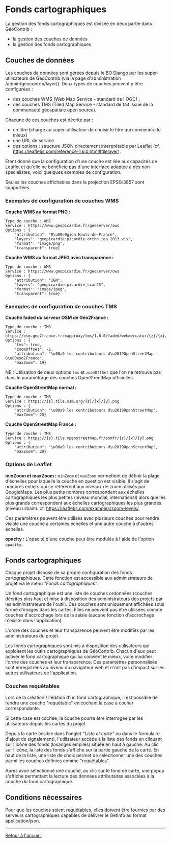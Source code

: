 # Fonds cartographiques

La gestion des fonds cartographiques est divisée en deux partie dans GéoContrib :
* la gestion des couches de données
* la gestion des fonds cartographiques

## Couches de données

Les couches de données sont gérées depuis le BO Django par les super-utilisateurs de GéoContrib (via la page d'administration
/admin/geocontrib/layer/).
Deux types de couches peuvent y être configurées :
* des couches WMS (Web Map Service - standard de l'OGC) ;
* des couches TMS (Tiled Map Service - standard de fait issue de la communauté géospatiale open source).

Chacune de ces couches est décrite par :
* un titre (charge au super-utilisateur de choisir le titre qui conviendra le mieux)
* une URL de service
* des options : structure JSON directement interprétable par Leaflet (cf. https://leafletjs.com/reference-1.6.0.html#tilelayer).

Étant donné que la configuration d'une couche est liée aux capacités de Leaflet et qu'elle ne bénéficie pas d'une interface adaptée à des non-spécialistes, voici quelques exemples de configuration.

Seules les couches affichables dans la projection EPSG:3857 sont supportées.

### Exemples de configuration de couches WMS

**Couche WMS au format PNG :**
```Titre : Ortho 2013 Picardie
Type de couche : WMS
Service : https://www.geopicardie.fr/geoserver/ows
Options : {
    "attribution": "R\u00e9gion Hauts-de-France",
    "layers": "geopicardie:picardie_ortho_ign_2013_vis",
    "format": "image/png",
    "transparent": true}
```

**Couche WMS au format JPEG avec transparence :**
```Titre : Scan25
Type de couche : WMS
Service : https://www.geopicardie.fr/geoserver/ows
Options : {
    "attribution": "IGN",
    "layers": "geopicardie:picardie_scan25",
    "format": "image/jpeg",
    "transparent": true}
```

### Exemples de configuration de couches TMS

**Couche faded du serveur OSM de Géo2France :**

```Titre : OSM Géo2France - Faded
Type de couche : TMS
Service : https://osm.geo2france.fr/mapproxy/tms/1.0.0/faded/webmercator/{z}/{x}/{y}.png
Options : {
    "tms": true,
    "zoomOffset": -1,
    "attribution": "\u00a9 les contributeurs d\u2019OpenStreetMap - G\u00e9o2France",
    "maxZoom": 19}
```
NB : Utilisation de deux options `tms` et `zoomOffSet` que l'on ne retrouve pas dans le paramétrage des couches OpenStreetMap officielles.

**Couche OpenStreetMap normal :**
```Titre : OpenStreetMap France
Type de couche : TMS
Service : https://{s}.tile.osm.org/{z}/{x}/{y}.png
Options : {
    "attribution": "\u00a9 les contributeurs d\u2019OpenStreetMap",
    "maxZoom": 20}
```

**Couche OpenStreetMap France :**
```Titre : OpenStreetMap France
Type de couche : TMS
Service : https://{s}.tile.openstreetmap.fr/osmfr/{z}/{x}/{y}.png
Options : {
    "attribution": "\u00a9 les contributeurs d\u2019OpenStreetMap",
    "maxZoom": 20}
```

### Options de Leaflet

**minZoom et maxZoom :**
`minZoom` et `maxZoom` permettent de définir la plage d'échelles pour laquelle la couche en question est visible.
Il s'agit de nombres entiers qui se référèrent aux niveaux de zoom utilisés par GoogleMaps.
Les plus petits nombres correspondent aux échelles cartographiques les plus petites (niveau mondial, international)
alors que les plus grands correspondent aux échelles cartographiques les plus grandes (niveau urbain).
cf. https://leafletjs.com/examples/zoom-levels/

Ces paramètres peuvent être utilisés avec plusieurs couches pour rendre visible une couche à certaines échelles et une autre couche à d'autres échelles.

**opacity :**
L'opacité d'une couche peut être modulée à l'aide de l'option `opacity`.


## Fonds cartographiques

Chaque projet dispose de sa propre configuration des fonds cartographiques. Cette fonction est accessible aux administrateurs de projet via le menu _"Fonds cartographiques"_.

Un fond cartographique est une liste de couches ordonnées (couches décrites plus haut et mise à disposition des administrateurs des projets par les administrateurs de l'outil). Ces couches sont uniquement affichées sous forme d'images dans les cartes. Elles ne peuvent pas être utilisées comme couches d'accrochage lors de la saisie (aucune fonction d'accrochage n'existe dans l'application).

L'ordre des couches et leur transparence peuvent être modifiés par les administrateurs du projet.

Les fonds cartographiques sont mis à disposition des utilisateurs qui exploitent les outils cartographiques de GéoContrib. Chacun d'eux peut activer le fond cartographique qui lui convient le mieux, voire modifier l'ordre des couches et leur transparence. Ces paramètres personnalisés sont enregistrées au niveau du navigateur web et n'ont pas d'impact sur les autres utilisateurs de l'application.

### Couches requêtables

Lors de la création / l'édition d'un fond cartographique, il est possible de rendre une couche "requêtable" en cochant la case à cocher correspondante.

Si cette case est cochée, la couche pourra être interrogée par les utilisateurs depuis les cartes du projet.

Depuis la carte (visible dans l'onglet _"Liste et carte"_ ou dans le formulaire d'ajout de signalement), l'utilisateur accède à la liste des fonds en cliquant sur l'icône des fonds (losanges empilés) située en haut à gauche.
Au clic sur l’icône, la liste des fonds s'affiche sur la partie gauche de la carte.
En haut de la liste, une liste de choix permet de sélectionner une des couches parmi les couches définies comme "requêtables".

Après avoir sélectionné une couche, au clic sur le fond de carte, une popup s'affiche permettant la lecture des données attributaires associées à la couche du fond cartographique.

## Conditions nécessaires

Pour que les couches soient requêtables, elles doivent être fournies par des serveurs cartographiques capables de délivrer le GetInfo au format application/json.

---

[Retour à l'accueil](<index.md>)
